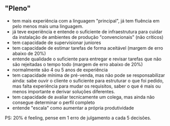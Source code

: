 ## "Pleno"

* tem mais experiência com a linguagem "principal", já tem fluência em pelo menos mais uma linguagem.
* já teve experiência e entende o suficiente de infraestrutura para cuidar da instalação de ambientes de produção "convencionais" (não críticos)
* tem capacidade de supervisionar juniores
* tem capacidade de estimar tarefas de forma aceitável (margem de erro abaixo de 20%)
* entende qualidade o suficiente para entregar e revisar tarefas que não são rejeitadas o tempo todo (margem de erro abaixo de 20%)
* normalmente são 4 ou 5 anos de experiência
* tem capacidade mínima de pré-venda, mas não pode se responsabilizar ainda: sabe ouvir o cliente o suficiente para estruturar o que foi pedido, mas falta experiência para mudar os requisitos, saber o que é mais ou menos importante e derivar soluções diferentes.
* tem capacidade de avaliar tecnicamente um colega, mas ainda não consegue determinar o perfil completo
* entende "escala" como aumentar a própria produtividade

PS: 20% é feeling, pense em 1 erro de julgamento a cada 5 decisões.
